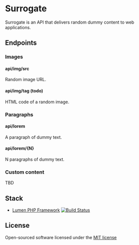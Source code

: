 # Surrogate

Surrogate is an API that delivers random dummy content to web applications.

## Endpoints

### Images

#### api/img/src

Random image URL.

#### api/img/tag (todo)

HTML code of a random image.

### Paragraphs

#### api/lorem

A paragraph of dummy text.

#### api/lorem/{N}

N paragraphs of dummy text.

### Custom content

TBD

## Stack

* [Lumen PHP Framework](http://lumen.laravel.com/) [![Build Status](https://travis-ci.org/laravel/lumen-framework.svg)](https://travis-ci.org/laravel/lumen-framework)

## License

Open-sourced software licensed under the [MIT license](http://opensource.org/licenses/MIT)
